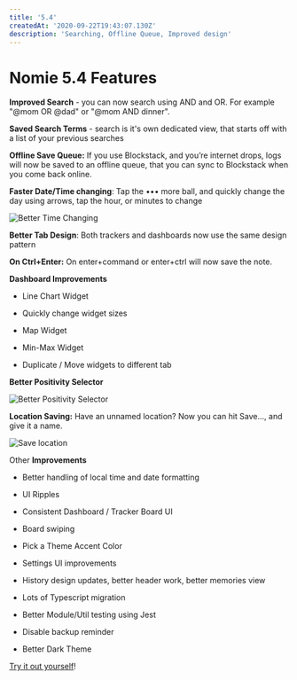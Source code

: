 ```yaml
---
title: '5.4'
createdAt: '2020-09-22T19:43:07.130Z'
description: 'Searching, Offline Queue, Improved design'
---
```


# Nomie 5.4 Features

**Improved Search** - you can now search using AND and OR. For example "@mom OR @dad" or "@mom AND dinner".

**Saved Search Terms** - search is it's own dedicated view, that starts off with a list of your previous searches

**Offline Save Queue:** If you use Blockstack, and you’re internet drops, logs will now be saved to an offline queue, that you can sync to Blockstack when you come back online.

**Faster Date/Time changing**: Tap the ••• more ball, and quickly change the day using arrows, tap the hour, or minutes to change

![](https://shareking.s3.amazonaws.com/Screen-Shot-2020-09-20-17-05-55.77-1600635979.png 'Better Time Changing')

**Better Tab Design**: Both trackers and dashboards now use the same design pattern

**On Ctrl+Enter:** On enter+command or enter+ctrl will now save the note.

**Dashboard Improvements**

- Line Chart Widget

- Quickly change widget sizes

- Map Widget

- Min-Max Widget

- Duplicate / Move widgets to different tab

**Better Positivity Selector**

![](https://shareking.s3.amazonaws.com/Screen-Shot-2020-09-20-17-04-57.79-1600635906.png 'Better Positivity Selector')

**Location Saving:** Have an unnamed location? Now you can hit Save..., and give it a name.

![](https://shareking.s3.amazonaws.com/Screen-Shot-2020-09-20-17-08-19.25-1600636106.png 'Save location')

Other **Improvements**

- Better handling of local time and date formatting

- UI Ripples

- Consistent Dashboard / Tracker Board UI

- Board swiping

- Pick a Theme Accent Color

- Settings UI improvements

- History design updates, better header work, better memories view

- Lots of Typescript migration

- Better Module/Util testing using Jest

- Disable backup reminder

- Better Dark Theme

[Try it out yourself](https://v5.nomie.app)!
